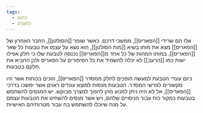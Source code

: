 ```yaml
---
tags:
  - קלאס
  - קלאסים
---
```

אלו הם שרידי [[הפאריס]], ממשכי דרכם. 
כאשר שומר [[הסולטן]], החבר האחרון של [[הפאריס]] מצא את מותו בשיא [[מות הסולטן]], הוא נשא על עצמו את טבעות כל שאר [[הפאריס]]. במותו המהות של כל אחד מ[[הפאריס]] נכנסה לטבעת שלו כי חלק אפילו ישות כמו [[הרעב]] לא יכלה להשמיד את כל הסיפורים על הפאריס ולכן החביא את חלקם בטבעות.

כיום עונדי הטבעת למעשה הופכים לחלק ממסדר [[הפאריס]], וזוכים בכוחות אשר היו מקשורים לפרשי המסדר.
הטבעות מנסות למוצא עונדים ראוים אשר ימשכו בדרכי [[הפאריס]], אל לא היה ניתן למנוע מהן להפוך למצרך מבוקש.
יש המנסים להשתמש בטבעות כמקור כוח עבור הניסויים שלהם, ויש אשר מנסים להשחיט את הטבעות עצמם על מנת שיוכלו להשתמש בה עבור מטרותיהם האישיות.
